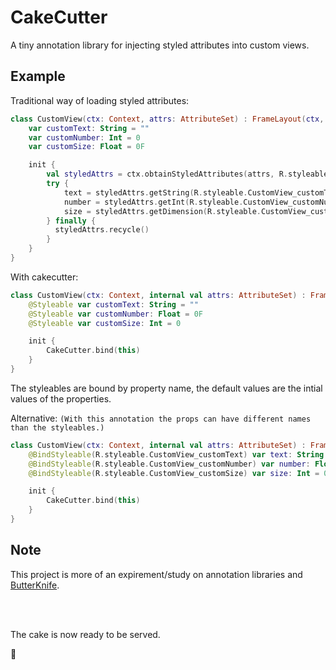 # CakeCutter
A tiny annotation library for injecting styled attributes into custom views.

## Example
Traditional way of loading styled attributes:
```kotlin
class CustomView(ctx: Context, attrs: AttributeSet) : FrameLayout(ctx, attrs) {
    var customText: String = ""
    var customNumber: Int = 0
    var customSize: Float = 0F

    init {
        val styledAttrs = ctx.obtainStyledAttributes(attrs, R.styleable.CustomView)
        try {
            text = styledAttrs.getString(R.styleable.CustomView_customText) ?: text
            number = styledAttrs.getInt(R.styleable.CustomView_customNumber, number)
            size = styledAttrs.getDimension(R.styleable.CustomView_customSize, size)
        } finally {
          styledAttrs.recycle()
        }
    }
}
```

With cakecutter:
```kotlin
class CustomView(ctx: Context, internal val attrs: AttributeSet) : FrameLayout(ctx, attrs) {
    @Styleable var customText: String = ""
    @Styleable var customNumber: Float = 0F
    @Styleable var customSize: Int = 0

    init {
        CakeCutter.bind(this)
    }
}
```
The styleables are bound by property name, the default values are the intial values of the properties.

Alternative: `(With this annotation the props can have different names than the styleables.)`
```kotlin
class CustomView(ctx: Context, internal val attrs: AttributeSet) : FrameLayout(ctx, attrs) {
    @BindStyleable(R.styleable.CustomView_customText) var text: String = ""
    @BindStyleable(R.styleable.CustomView_customNumber) var number: Float = 0F
    @BindStyleable(R.styleable.CustomView_customSize) var size: Int = 0

    init {
        CakeCutter.bind(this)
    }
}
```

## Note
This project is more of an expirement/study on annotation libraries and [ButterKnife](https://github.com/JakeWharton/butterknife).

<br>
<br>


The cake is now ready to be served.

🍰

